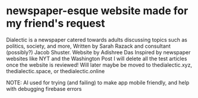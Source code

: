 # newspaper-esque website made for my friend's request

Dialectic is a newspaper catered towards adults discussing topics such as politics, society, and more,
Written by Sarah Razack and consultant (possibly?) Jacob Shuster. Website by Adishree Das
Inspired by newspaper websites like NYT and the Washington Post
I will delete all the test articles once the website is reviewed!
Will later maybe be moved to thedialectic.xyz, thedialectic.space, or thedialectic.online

NOTE: AI used for trying (and failing) to make app mobile friendly, and help with debugging firebase errors
